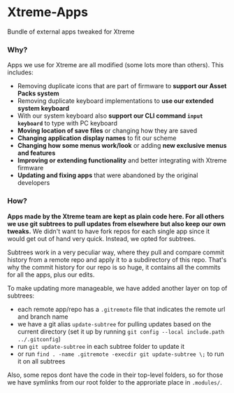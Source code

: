 # Xtreme-Apps
Bundle of external apps tweaked for Xtreme

### Why?
Apps we use for Xtreme are all modified (some lots more than others). This includes:
- Removing duplicate icons that are part of firmware to **support our Asset Packs system**
- Removing duplicate keyboard implementations to **use our extended system keyboard**
- With our system keyboard also **support our CLI command `input keyboard`** to type with PC keyboard
- **Moving location of save files** or changing how they are saved
- **Changing application display names** to fit our scheme
- **Changing how some menus work/look** or adding **new exclusive menus and features**
- **Improving or extending functionality** and better integrating with Xtreme firmware
- **Updating and fixing apps** that were abandoned by the original developers

### How?
**Apps made by the Xtreme team are kept as plain code here. For all others we use git subtrees to pull updates from elsewhere but also keep our own tweaks.**
We didn't want to have fork repos for each single app since it would get out of hand very quick. Instead, we opted for subtrees.

Subtrees work in a very peculiar way, where they pull and compare commit history from a remote repo and apply it to a subdirectory of this repo.
That's why the commit history for our repo is so huge, it contains all the commits for all the apps, plus our edits.

To make updating more manageable, we have added another layer on top of subtrees:
- each remote app/repo has a `.gitremote` file that indicates the remote url and branch name
- we have a git alias `update-subtree` for pulling updates based on the current directory (set it up by running `git config --local include.path ../.gitconfig`)
- run `git update-subtree` in each subtree folder to update it
- or run `find . -name .gitremote -execdir git update-subtree \;` to run it on all subtrees

Also, some repos dont have the code in their top-level folders, so for those we have symlinks from our root folder to the approriate place in `.modules/`.
